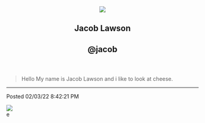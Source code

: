 <html>
	<body>
	<article>
	<header>
	<img src="tweeter/images/close.jpg" height"15" width"15" />
		<h1>Jacob Lawson</h1>
		<h2>@jacob</h2>
			</header>
<blockquote>
	Hello My name is Jacob Lawson and i like to look at cheese.
		</blockquote>
		<hr />
		<footer>
			<p>Posted <time>02/03/22 8:42:21 PM</time></p>
			<img src="tweeter/images/heart.svg" height"15" width"15"
		</footer>
		</article>
		</body>
		</html>
			e
